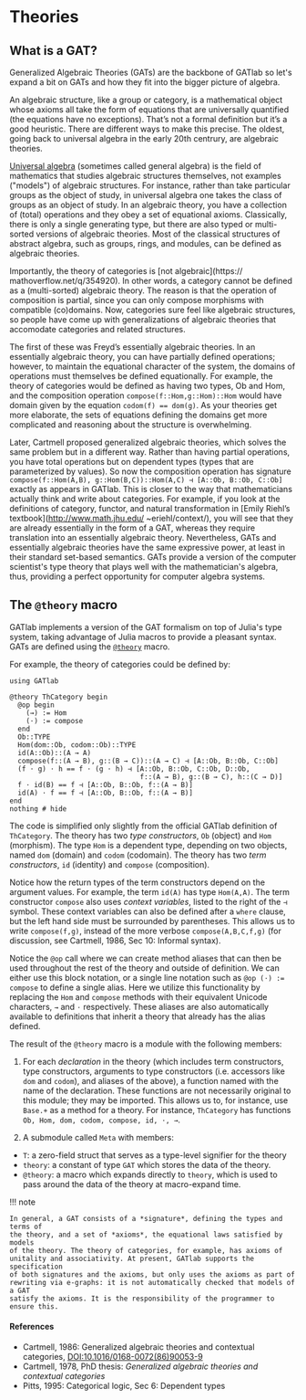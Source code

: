 # Theories

## What is a GAT?

Generalized Algebraic Theories (GATs) are the backbone of GATlab so let's expand
a bit on GATs and how they fit into the bigger picture of algebra.

An algebraic structure, like a group or category, is a mathematical object
whose axioms all take the form of equations that are universally quantified (the
equations have no exceptions). That’s not a formal definition but it’s a good
heuristic. There are different ways to make this precise. The oldest, going back
to universal algebra in the early 20th centrury, are algebraic theories.

[Universal algebra](https://en.wikipedia.org/wiki/Universal_algebra) (sometimes
called general algebra) is the field of mathematics that studies algebraic
structures themselves, not examples ("models") of algebraic structures.
For instance, rather than take particular groups as the object of study, in
universal algebra one takes the class of groups as an object of study. In an
algebraic theory, you have a collection of (total) operations and they obey a
set of equational axioms. Classically, there is only a single generating type,
but there are also typed or multi-sorted versions of algebraic theories. Most
of the classical structures of abstract algebra, such as groups, rings, and
modules, can be defined as algebraic theories.

Importantly, the theory of categories is [not algebraic](https://
mathoverflow.net/q/354920). In other words, a category cannot be defined as a
(multi-sorted) algebraic theory. The reason is that the operation of composition
is partial, since you can only compose morphisms with compatible (co)domains.
Now, categories sure feel like algebraic structures, so people have come up with
generalizations of algebraic theories that accomodate categories and related
structures.

The first of these was Freyd’s essentially algebraic theories. In an essentially
algebraic theory, you can have partially defined operations; however, to
maintain the equational character of the system, the domains of operations
must themselves be defined equationally. For example, the theory of categories
would be defined as having two types, Ob and Hom, and the composition operation
`compose(f::Hom,g::Hom)::Hom` would have domain given by the equation `codom(f)
== dom(g)`. As your theories get more elaborate, the sets of equations
defining the domains get more complicated and reasoning about the structure
is overwhelming.

Later, Cartmell proposed generalized algebraic theories, which solves the same
problem but in a different way. Rather than having partial operations, you
have total operations but on dependent types (types that are parameterized by
values). So now the composition operation has signature `compose(f::Hom(A,B),
g::Hom(B,C))::Hom(A,C) ⊣ [A::Ob, B::Ob, C::Ob]`  exactly as appears in GATlab.
This is closer to the way that mathematicians actually think and write about
categories. For example, if you look at the definitions of category, functor,
and natural transformation in [Emily Riehl’s textbook](http://www.math.jhu.edu/
~eriehl/context/), you will see that they are already essentially in the form
of a GAT, whereas they require translation into an essentially algebraic theory.
Nevertheless, GATs and essentially algebraic theories have the same expressive
power, at least in their standard set-based semantics. GATs provide a version
of the computer scientist's type theory that plays well with the mathematician's
algebra, thus, providing a perfect opportunity for computer algebra systems.

## The `@theory` macro

GATlab implements a version of the GAT formalism on top of Julia's type system,
taking advantage of Julia macros to provide a pleasant syntax. GATs are defined
using the [`@theory`](@ref) macro.

For example, the theory of categories could be defined by:

```@setup category
using GATlab
```

```@example category
@theory ThCategory begin
  @op begin
    (→) := Hom
    (⋅) := compose
  end
  Ob::TYPE
  Hom(dom::Ob, codom::Ob)::TYPE
  id(A::Ob)::(A → A)
  compose(f::(A → B), g::(B → C))::(A → C) ⊣ [A::Ob, B::Ob, C::Ob]
  (f ⋅ g) ⋅ h == f ⋅ (g ⋅ h) ⊣ [A::Ob, B::Ob, C::Ob, D::Ob,
                                f::(A → B), g::(B → C), h::(C → D)]
  f ⋅ id(B) == f ⊣ [A::Ob, B::Ob, f::(A → B)]
  id(A) ⋅ f == f ⊣ [A::Ob, B::Ob, f::(A → B)]
end
nothing # hide
```

The code is simplified only slightly from the official GATlab definition of
`ThCategory`. The theory has two *type constructors*, `Ob` (object) and `Hom`
(morphism). The type `Hom` is a dependent type, depending on two objects, named
`dom` (domain) and `codom` (codomain). The theory has two *term constructors*,
`id` (identity) and `compose` (composition).

Notice how the return types of the term constructors depend on the argument
values. For example, the term `id(A)` has type `Hom(A,A)`. The term constructor
`compose` also uses *context variables*, listed to the right of the `⊣`
symbol. These context variables can also be defined after a `where` clause,
but the left hand side must be surrounded by parentheses. This allows us to
write `compose(f,g)`, instead of the more verbose `compose(A,B,C,f,g)` (for
discussion, see Cartmell, 1986, Sec 10: Informal syntax).

Notice the `@op` call where we can create method aliases that can then be used
throughout the rest of the theory and outside of definition. We can either use
this block notation, or a single line notation such as `@op (⋅) := compose` to
define a single alias. Here we utilize this functionality by replacing the `Hom`
and `compose` methods with their equivalent Unicode characters, `→` and `⋅`
respectively. These aliases are also automatically available to definitions that
inherit a theory that already has the alias defined.

The result of the `@theory` macro is a module with the following members:

1. For each *declaration* in the theory (which includes term constructors,
type constructors, arguments to type constructors (i.e. accessors like `dom`
and `codom`), and aliases of the above), a function named with the name of the
declaration. These functions are not necessarily original to this module; they
may be imported. This allows us to, for instance, use `Base.+` as a method for a
theory. For instance, `ThCategory` has functions `Ob, Hom, dom, codom, compose,
id, ⋅, →`.

2. A submodule called `Meta` with members:
  - `T`: a zero-field struct that serves as a type-level signifier for the
theory
  - `theory`: a constant of type `GAT` which stores the data of the theory.
  - `@theory`: a macro which expands directly to `theory`, which is used to pass
around the data of the theory at macro-expand time.

!!! note

    In general, a GAT consists of a *signature*, defining the types and terms of
    the theory, and a set of *axioms*, the equational laws satisfied by models
    of the theory. The theory of categories, for example, has axioms of
    unitality and associativity. At present, GATlab supports the specification
    of both signatures and the axioms, but only uses the axioms as part of 
    rewriting via e-graphs: it is not automatically checked that models of a GAT
    satisfy the axioms. It is the responsibility of the programmer to ensure this.

#### References

- Cartmell, 1986: Generalized algebraic theories and contextual categories,
  [DOI:10.1016/0168-0072(86)90053-9](https://doi.org/10.1016/0168-0072(86)90053-9)
- Cartmell, 1978, PhD thesis: *Generalized algebraic theories and contextual
  categories*
- Pitts, 1995: Categorical logic, Sec 6: Dependent types
